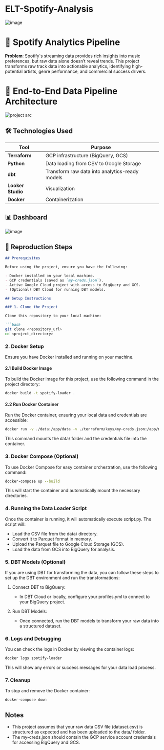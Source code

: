 # ELT-Spotify-Analysis
![image](https://github.com/user-attachments/assets/3102adac-f3fc-4eb3-9548-2b6cb8df52b9)


# 🎵 Spotify Analytics Pipeline

**Problem**: Spotify's streaming data provides rich insights into music preferences, but raw data alone doesn’t reveal trends. This project transforms raw track data into actionable analytics, identifying high-potential artists, genre performance, and commercial success drivers. 

# 🔨 End-to-End Data Pipeline Architecture
![project arc](https://github.com/user-attachments/assets/7ea14a52-730c-4d03-a273-8fcc8b1ce008)



## 🛠️ Technologies Used
| Tool          | Purpose                          |
|---------------|----------------------------------|
| **Terraform** | GCP infrastructure (BigQuery, GCS) |
| **Python**    | Data loading from CSV to Google Storage |
| **dbt**       | Transform raw data into analytics-ready models |
| **Looker Studio** | Visualization                  |
| **Docker** | Containerization                  |


## 📊 Dashboard
![image](https://github.com/user-attachments/assets/c0d04f67-618c-43d4-beaa-0125d67064c3)


## 🚀 Reproduction Steps

```markdown
## Prerequisites

Before using the project, ensure you have the following:

- Docker installed on your local machine.
- GCP credentials (saved as `my-creds.json`).
- Active Google Cloud project with access to BigQuery and GCS.
- (Optional) DBT Cloud for running DBT models.

## Setup Instructions

### 1. Clone the Project

Clone this repository to your local machine:

```bash
git clone <repository_url>
cd <project_directory>
```

### 2. Docker Setup

Ensure you have Docker installed and running on your machine.

#### 2.1 Build Docker Image

To build the Docker image for this project, use the following command in the project directory:

```bash
docker build -t spotify-loader .
```

#### 2.2 Run Docker Container

Run the Docker container, ensuring your local data and credentials are accessible:

```bash
docker run -v ./data:/app/data -v ./terraform/keys/my-creds.json:/app/my-creds.json spotify-loader
```

This command mounts the data/ folder and the credentials file into the container.

### 3. Docker Compose (Optional)

To use Docker Compose for easy container orchestration, use the following command:

```bash
docker-compose up --build
```

This will start the container and automatically mount the necessary directories.

### 4. Running the Data Loader Script

Once the container is running, it will automatically execute script.py. The script will:

- Load the CSV file from the data/ directory.
- Convert it to Parquet format in memory.
- Upload the Parquet file to Google Cloud Storage (GCS).
- Load the data from GCS into BigQuery for analysis.

### 5. DBT Models (Optional)

If you are using DBT for transforming the data, you can follow these steps to set up the DBT environment and run the transformations:

1. Connect DBT to BigQuery:
   - In DBT Cloud or locally, configure your profiles.yml to connect to your BigQuery project.

2. Run DBT Models:
   - Once connected, run the DBT models to transform your raw data into a structured dataset.

### 6. Logs and Debugging

You can check the logs in Docker by viewing the container logs:

```bash
docker logs spotify-loader
```

This will show any errors or success messages for your data load process.

### 7. Cleanup

To stop and remove the Docker container:

```bash
docker-compose down
```

## Notes

- This project assumes that your raw data CSV file (dataset.csv) is structured as expected and has been uploaded to the data/ folder.
- The my-creds.json should contain the GCP service account credentials for accessing BigQuery and GCS.
